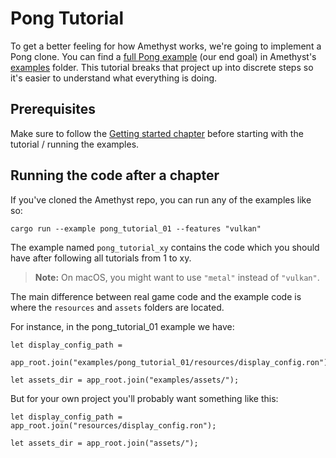 # Pong Tutorial

To get a better feeling for how Amethyst works, we're going to implement a
Pong clone. You can find a [full Pong example][pong] (our end goal) in
Amethyst's [examples] folder. This tutorial breaks that project up into discrete
steps so it's easier to understand what everything is doing.

## Prerequisites

Make sure to follow the [Getting started chapter](./getting_started.html) before
starting with the tutorial / running the examples.

## Running the code after a chapter

If you've cloned the Amethyst repo, you can run any of the examples like so:

```norun
cargo run --example pong_tutorial_01 --features "vulkan"
```

The example named `pong_tutorial_xy` contains the code which you should have
after following all tutorials from 1 to xy.

> **Note:** On macOS, you might want to use `"metal"` instead of `"vulkan"`.

The main difference between real game code and the example code is where the 
`resources` and `assets` folders are located.

For instance, in the pong_tutorial_01 example we have:

```rust,ignore
let display_config_path =
    app_root.join("examples/pong_tutorial_01/resources/display_config.ron");

let assets_dir = app_root.join("examples/assets/");
```

But for your own project you'll probably want something like this:

```rust,ignore
let display_config_path = app_root.join("resources/display_config.ron");

let assets_dir = app_root.join("assets/");
```

[pong]: https://github.com/amethyst/amethyst/tree/master/examples/pong
[examples]: https://github.com/amethyst/amethyst/tree/master/examples

